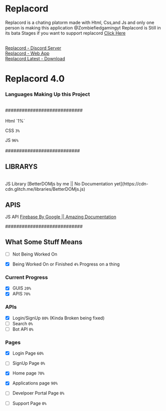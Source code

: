 # Replacord

Replacord is a chating platorm made with Html, Css,and Js and only one person is making this application @Zombiefiedgamingyt
Replacord is Still in its bata Stages if you want to support replacord <a href='https://www.patreon.com/ZGsoftware?fan_landing=true'>Click Here</a>


<br>
<a href='https://replacord.glitch.me'>Replacord - Discord Server</a>
<br>
<a href='https://replacord.glitch.me'>Replacord - Web App</a>
<br>
<a href='https://github.com/ZGsoftware/replacord/releases'>Replacord Latest - Download</a>


# Replacord 4.0


### Languages Making Up this Project
<br />
############################
<br />
<br />
Html `1%` 
<br />

CSS `3%` 
<br />

JS `96%` 
<br />
<br />
###########################
<br />
## LIBRARYS
<br />
JS Library [BetterDOMjs by me || No Documentation yet](https://cdn-cdn.glitch.me/libraries/BetterDOMjs.js)
<br />

## APIS
JS API [Firebase By Google || Amazing Documentation](firebase.google.com)
<br />


############################
<br />

## What Some Stuff Means
- [ ] Not Being Worked On
- [x] Being Worked On or Finished 
`4%` Progress on a thing


### Current Progress
- [x] GUIS `20%`
- [x] APIS `70%`

### APIs
- [x] Login/SignUp `80%` (Kinda Broken being fixed)
- [ ] Search `0%`
- [ ] Bot API `0%`

### Pages
- [x] Login Page `60%`
- [ ] SignUp Page `0%`

- [x] Home page `70%`
- [x] Applications page `90%`
- [ ] Develpoer Portal Page `0%`
- [ ] Support Page `0%`
